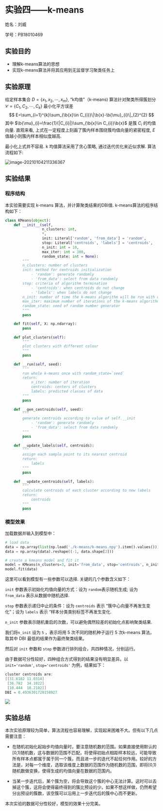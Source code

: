 # 实验四——k-means

姓名：刘威

学号：PB18010469
$$
\newcommand{\b}{\boldsymbol}
$$


## 实验目的

+ 理解k-means算法的思想
+ 实现k-means算法并将其应用到无监督学习聚类任务上


## 实验原理

给定样本集合 $D=\{x_{1},x_{2},\cdots,x_{m}\}$, “k均值”（k-means) 算法针对聚类所得簇划分 $\mathcal{C}=\{C_{1},C_{2},\cdots,C_{k}\}$ 最小化平方误差
$$
E=\sum_{i=1}^{k}\sum_{\b{x}\in C_{i}}\|\b{x}-\b{\mu}_{i}\|_{2}^{2}
$$
其中 $\b{\mu}_{i}=\frac{1}{|C_{i}|}\sum_{\b{x}\in C_{i}}\b{x}$ 是簇 $C_{i}$ 的均值向量. 直观来看, 上式在一定程度上刻画了簇内样本围绕簇均值向量的紧密程度, $E$ 值越小则簇内样本相似度越高.

最小化上式并不容易. k 均值算法采用了贪心策略, 通过迭代优化来近似求解. 算法流程如下:

![image-20210104211336367](C:\Users\liuwei\AppData\Roaming\Typora\typora-user-images\image-20210104211336367.png)

## 实验结果

### 程序结构

本实验需要实现 k-means 算法，并计算聚类结果的DBI值. k-means算法的程序结构如下：

```python
class KMeans(object):
    def __init__(self,
                 n_clusters: int,
                 *,
                 init: Literal['random', 'from_data'] = 'random',
                 stop: Literal['centroids', 'labels'] = 'centroids',
                 n_init: int = 10,
                 max_iter: int = 300,
                 random_state: int = None):
        """
        n_clusters: number of clusters
        init: method for centroids initialization
            - 'random': generate randomly
            - 'from_data': select from data randomly
        stop: criteria of algorithm termination
            - 'centroids': when centroids do not change
            - 'labels': when labels do not change
        n_init: number of time the k-means algorithm will be run with different centroid seeds.
        max_iter: maximum number of iterations of the k-means algorithm for a single run.
        random_state: seed of random number generator
        """
        pass

    def fit(self, X: np.ndarray):
        pass
    
    def plot_clusters(self):
        """
        plot clusters with different colour
        """
        pass
    
    def __run(self, seed):
        """
        run whole k-means once with random_state=`seed`
        return:
        	n_iter: number of iteration
        	centroids: centers of clusters
        	labels: predicted classes of data
        """
        pass
    
    def __gen_centroids(self, seed):
        """
        generate centroids according to value of self.__init
        	- 'random': generate randomly
            - 'from_data': select from data randomly
        """
    	pass
    
    def __update_labels(self, centroids):
        """
        assign each sample point to its nearest centroid
        return:
        	labels
        """
        pass
    
    def __update_centroids(self, labels):
        """
        calculate centroids of each cluster according to new labels
        return:
        	centroids
        """
        pass
```


### 模型效果

加载数据并输入到模型中：

```python
# load data
data = np.array(list(np.load('./k-means/k-means.npy').item().values()))
data = np.array(data).reshape((-1, data.shape[2]))

# create a kmeans model and fit it
model = KMeans(n_clusters=3, init='from_data', stop='centroids', n_init=5, max_iter=30, random_state=123)
model.fit(data)
```

这里可以看到模型有一些参数可以选择. 关键的几个参数含义如下：

 `init` 参数表示初始化均值向量的方式：设为 `random`表示随机生成; 设为 `from_data` 表示从数据中随机选择.

`stop` 参数表示递归中止的条件：设为 `centroids` 表示 “簇中心向量不再发生变化”；设为 `labels` 表示 “样本分类类别标签不再发生变化.

`n_init` 参数表示随机重启的次数，可以避免偶然较差的初始化点影响聚类结果.

我们将`n_init` 设为 `5` ，表示将用 5 次不同的随机种子运行 5 次k-means 算法，取其中 DBI 最低的结果作为最终聚类结果。

然后对 `init` 参数和 `stop` 参数进行排列组合，共四种情况，分别运行。

由于数据可分性较好，四种组合方式得到的结果没有明显差异。以 `init='random'`, `stop='centroids'` 为例，结果如下：

```powershell
cluster centroids are:
[[31.6182 11.0314]
 [36.782  34.1022]
 [10.444  18.2102]]
DBI = 0.4936301720158927
```

![](F:\Courses\3Fall\IML\exp\实验4\fig\random_centroids.png)


## 实验总结

本次实验原理较为简单，算法流程也容易理解，实现起来困难不大。但有以下几点需要注意：

+ 在随机初始化起始步均值向量时，要注意随机数的范围。如果直接使用默认的[0,1)随机数，这与数据的范围不匹配，将使得初始点相距样本较远，可能导致所有样本点都属于属于同一个簇，而且进一步的迭代不起任何作用。较好的方法是，对每一个维度，选取该维度上数据的范围作为随机数的范围，即将[0,1)随机数做变换，使得生成的均值向量在数据的范围内。

+ 当某一步迭代后，某个簇为空，将会导致这个簇的中心无法计算。这时可以去掉这个簇，这将会使得最终得到的簇比预设的少。如果不想这样做，仍然希望分出预设的簇数，该空簇可以沿用上一步迭代后的簇中心而不更新。

本次实验的数据可分性较好，模型的效果十分完美。